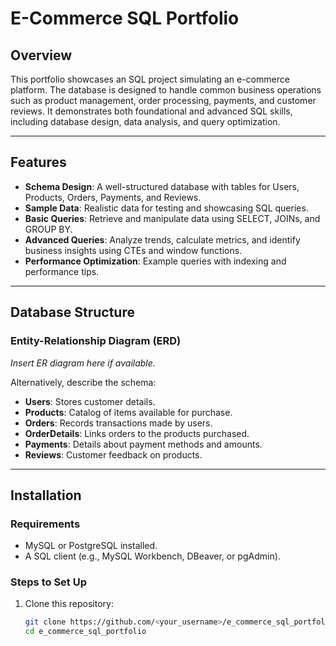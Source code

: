 # E-Commerce SQL Portfolio

## Overview
This portfolio showcases an SQL project simulating an e-commerce platform. The database is designed to handle common business operations such as product management, order processing, payments, and customer reviews. It demonstrates both foundational and advanced SQL skills, including database design, data analysis, and query optimization.

---

## Features
- **Schema Design**: A well-structured database with tables for Users, Products, Orders, Payments, and Reviews.
- **Sample Data**: Realistic data for testing and showcasing SQL queries.
- **Basic Queries**: Retrieve and manipulate data using SELECT, JOINs, and GROUP BY.
- **Advanced Queries**: Analyze trends, calculate metrics, and identify business insights using CTEs and window functions.
- **Performance Optimization**: Example queries with indexing and performance tips.

---

## Database Structure

### Entity-Relationship Diagram (ERD)
*Insert ER diagram here if available.*

Alternatively, describe the schema:
- **Users**: Stores customer details.
- **Products**: Catalog of items available for purchase.
- **Orders**: Records transactions made by users.
- **OrderDetails**: Links orders to the products purchased.
- **Payments**: Details about payment methods and amounts.
- **Reviews**: Customer feedback on products.

---

## Installation

### Requirements
- MySQL or PostgreSQL installed.
- A SQL client (e.g., MySQL Workbench, DBeaver, or pgAdmin).

### Steps to Set Up
1. Clone this repository:
   ```bash
   git clone https://github.com/<your_username>/e_commerce_sql_portfolio.git
   cd e_commerce_sql_portfolio

